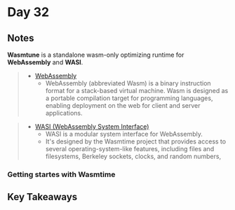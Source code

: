 # Day 32

## Notes

**Wasmtune** is a standalone wasm-only optimizing runtime for **WebAssembly** and **WASI**. 

> - [WebAssembly](https://webassembly.org/)
>   - WebAssembly (abbreviated Wasm) is a binary instruction format for a stack-based virtual machine. Wasm is designed as a portable compilation target for programming languages, enabling deployment on the web for client and server applications.

> - [WASI (WebAssembly System Interface)](https://webassembly.org/)
>   - WASI is a modular system interface for WebAssembly.
>   - It's designed by the Wasmtime project that provides access to several operating-system-like features, including files and filesystems, Berkeley sockets, clocks, and random numbers,

### Getting startes with Wasmtime

## Key Takeaways
